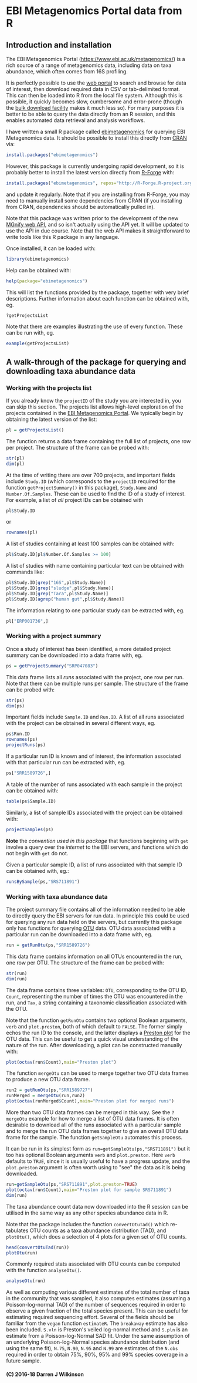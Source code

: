 # EBI Metagenomics Portal data from R

## Introduction and installation

The EBI Metagenomics Portal (https://www.ebi.ac.uk/metagenomics/) is a rich source of a range of metagenomics data, including data on taxa abundance, which often comes from 16S profiling.

It is perfectly possible to use the [web portal](https://www.ebi.ac.uk/metagenomics/) to search and browse for data of interest, then download required data in CSV or tab-delimited format. This can then be loaded into R from the local file system. Although this is possible, it quickly becomes slow, cumbersome and error-prone (though the [bulk download facility](https://github.com/ProteinsWebTeam/ebi-metagenomics/wiki/Downloading-results-programmatically) makes it much less so). For many purposes it is better to be able to query the data directly from an R session, and this enables automated data retrieval and analysis workflows.

I have written a small R package called [ebimetagenomics](http://r-forge.r-project.org/projects/ebimetagenomics/) for querying EBI Metagenomics data. It should be possible to install this directly from [CRAN](https://cran.r-project.org/web/packages/ebimetagenomics/) via:

```r
install.packages("ebimetagenomics")
```

However, this package is currently undergoing rapid development, so it is probably better to install the latest version directly from [R-Forge](https://r-forge.r-project.org/) with:

```r
install.packages("ebimetagenomics", repos="http://R-Forge.R-project.org")
```

and update it regularly. Note that if you are installing from R-Forge, you may need to manually install some dependencies from CRAN (if you installing from CRAN, dependencies should be automatically pulled in).

Note that this package was written prior to the development of the new <a href="https://emg-docs.readthedocs.io/en/latest/index.html">MGnify web API</a>, and so isn't actually using the API yet. It will be updated to use the API in due course. Note that the web API makes it straightforward to write tools like this R package in any language.

Once installed, it can be loaded with:

```r
library(ebimetagenomics)
```

Help can be obtained with:

```r
help(package="ebimetagenomics")
```

This will list the functions provided by the package, together with very brief descriptions. Further information about each function can be obtained with, eg.

```r
?getProjectsList
```

Note that there are examples illustrating the use of every function. These can be run with, eg.

```r
example(getProjectsList)
```

## A walk-through of the package for querying and downloading taxa abundance data

### Working with the projects list

If you already know the `projectID` of the study you are interested in, you can skip this section. The projects list allows high-level exploration of the projects contained in the [EBI Metagenomics Portal](https://www.ebi.ac.uk/metagenomics/). We typically begin by obtaining the latest version of the list:

```r
pl = getProjectsList()
```

The function returns a data frame containing the full list of projects, one row per project. The structure of the frame can be probed with:

```r
str(pl)
dim(pl)
```

At the time of writing there are over 700 projects, and important fields include `Study.ID` (which corresponds to the `projectID` required for the function `getProjectSummary()` in this package), `Study.Name` and `Number.Of.Samples`. These can be used to find the ID of a study of interest. For example, a list of *all* project IDs can be obtained with

```r
pl$Study.ID
```

or

```r
rownames(pl)
```

A list of studies containing at least 100 samples can be obtained with:

```r
pl$Study.ID[pl$Number.Of.Samples >= 100]
```

A list of studies with name containing particular text can be obtained with commands like:

```r
pl$Study.ID[grep("16S",pl$Study.Name)]
pl$Study.ID[grep("sludge",pl$Study.Name)]
pl$Study.ID[grep("Tara",pl$Study.Name)]
pl$Study.ID[agrep("human gut",pl$Study.Name)]
```

The information relating to one particular study can be extracted with, eg.

```r
pl["ERP001736",]
```

### Working with a project summary

Once a study of interest has been identified, a more detailed project summary can be downloaded into a data frame with, eg.

```r
ps = getProjectSummary("SRP047083")
```

This data frame lists all *runs* associated with the project, one row per run. Note that there can be multiple runs per sample. The structure of the frame can be probed with:

```r
str(ps)
dim(ps)
```

Important fields include `Sample.ID` and `Run.ID`. A list of all runs associated with the project can be obtained in several different ways, eg.

```r
ps$Run.ID
rownames(ps)
projectRuns(ps)
```

If a particular run ID is known and of interest, the information associated with that particular run can be extracted with, eg.

```r
ps["SRR1589726",]
```

A table of the number of runs associated with each sample in the project can be obtained with:

```r
table(ps$Sample.ID)
```

Similarly, a list of sample IDs associated with the project can be obtained with:

```r
projectSamples(ps)
```

**Note** the *convention used in this package* that functions beginning with `get` involve a query over the *internet* to the EBI servers, and functions which do not begin with `get` do not.

Given a particular sample ID, a list of runs associated with that sample ID can be obtained with, eg.:

```r
runsBySample(ps,"SRS711891")
```

### Working with taxa abundance data

The project summary file contains all of the information needed to be able to directly query the EBI servers for run data. In principle this could be used for querying any run data held on the servers, but currently this package only has functions for querying [OTU](https://en.wikipedia.org/wiki/Operational_taxonomic_unit) data. OTU data associated with a particular run can be downloaded into a data frame with, eg.

```r
run = getRunOtu(ps,"SRR1589726")
```

This data frame contains information on all OTUs encountered in the run, one row per OTU. The structure of the frame can be probed with:

```r
str(run)
dim(run)
```

The data frame contains three variables: `OTU`, corresponding to the OTU ID, `Count`, representing the number of times the OTU was encountered in the run, and `Tax`, a string containing a taxonomic classification associated with the OTU. 

Note that the function `getRunOtu` contains two optional Boolean arguments, `verb` and `plot.preston`, both of which default to `FALSE`. The former simply echos the run ID to the console, and the latter displays a [Preston plot](https://en.wikipedia.org/wiki/Relative_species_abundance) for the OTU data. This can be useful to get a quick visual understanding of the nature of the run. After downloading, a plot can be constructed manually with:

```r
plot(octav(run$Count),main="Preston plot")
```

The function `mergeOtu` can be used to merge together two OTU data frames to produce a new OTU data frame.

```r
run2 = getRunOtu(ps,"SRR1589727")
runMerged = mergeOtu(run,run2)
plot(octav(runMerged$Count),main="Preston plot for merged runs")
```

More than two OTU data frames can be merged in this way. See the `?mergeOtu` example for how to merge a list of OTU data frames. It is often desirable to download all of the runs associated with a particular sample and to merge the run OTU data frames together to give an overall OTU data frame for the sample. The function `getSampleOtu` automates this process.

It can be run in its simplest form as `run=getSampleOtu(ps,"SRS711891")` but it too has optional Boolean arguments `verb` and `plot.preston`. Here `verb` defaults to `TRUE`, since it is usually useful to have a progress update, and the `plot.preston` argument is often worth using to "see" the data as it is being downloaded.

```r
run=getSampleOtu(ps,"SRS711891",plot.preston=TRUE)
plot(octav(run$Count),main="Preston plot for sample SRS711891")
dim(run)
```

The taxa abundance count data now downloaded into the R session can be utilised in the same way as any other species abundance data in R.

Note that the package includes the function `convertOtuTad()` which re-tabulates OTU counts as a taxa abundance distribution (TAD), and `plotOtu()`, which does a selection of 4 plots for a given set of OTU counts.

```r
head(convertOtuTad(run))
plotOtu(run)
```

Commonly required stats associated with OTU counts can be computed with the function `analyseOtu()`.

```r
analyseOtu(run)
```

As well as computing various different estimates of the total number of taxa in the community that was sampled, it also computes estimates (assuming a Poisson-log-normal TAD) of the number of sequences required in order to observe a given fraction of the total species present. This can be useful for estimating required sequencing effort. 
Several of the fields should be familiar from the `vegan` function `estimateR`. The `breakaway` estimate has also been included. `S.vln` is Preston's veiled log-normal method and `S.pln` is an estimate from a Poisson-log-Normal SAD fit. Under the same assumption of an underlying Poisson-log-Normal species abundance distribution (and using the same fit), `N.75`, `N.90`, `N.95` and `N.99` are estimates of the `N.obs` required in order to obtain 75%, 90%, 95% and 99% species coverage in a future sample.


#### (C) 2016-18 Darren J Wilkinson


